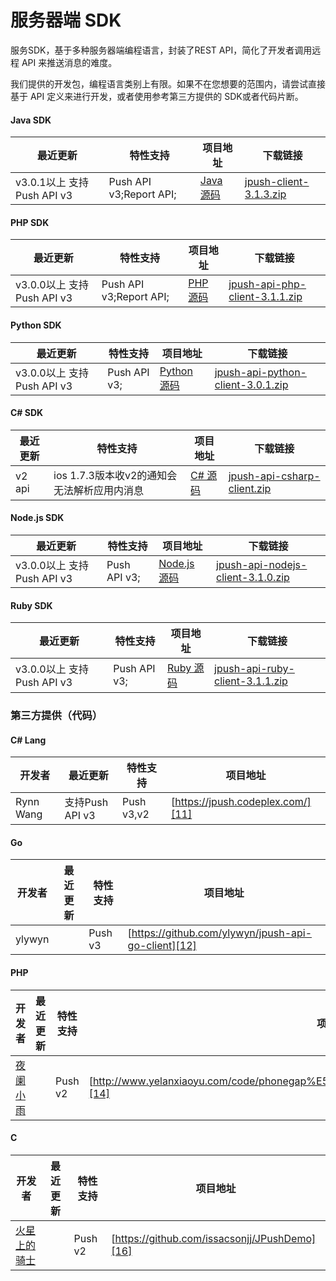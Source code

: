 # 服务器端 SDK

服务SDK，基于多种服务器端编程语言，封装了REST API，简化了开发者调用远程 API 来推送消息的难度。

我们提供的开发包，编程语言类别上有限。如果不在您想要的范围内，请尝试直接基于 API 定义来进行开发，或者使用参考第三方提供的 SDK或者代码片断。

#### Java SDK


|最近更新| 特性支持| 项目地址| 下载链接|
|-|-|-|-|   
| v3.0.1以上 支持Push API v3| Push API v3;Report API;|[Java 源码](https://github.com/jpush/jpush-api-java-client)|[jpush-client-3.1.3.zip][1]

#### PHP SDK

|最近更新|特性支持|项目地址|下载链接|
|-|-|-|-|   
|v3.0.0以上 支持Push API v3|Push API v3;Report API;| [PHP 源码](https://github.com/jpush/jpush-api-php-client)|[jpush-api-php-client-3.1.1.zip][3]

#### Python SDK

|最近更新|特性支持|项目地址|下载链接|   
|-|-|-|-|
|v3.0.0以上 支持Push API v3|Push API v3;|[Python 源码](https://github.com/jpush/jpush-api-python-client)|[jpush-api-python-client-3.0.1.zip][5]

#### C# SDK

|最近更新|特性支持|项目地址|下载链接|  
|-|-|-|-| 
|v2 api|ios 1.7.3版本收v2的通知会无法解析应用内消息|[C# 源码](https://github.com/jpush/jpush-api-csharp-client)|[jpush-api-csharp-client.zip](https://github.com/jpush/jpush-api-csharp-client/archive/develop.zip)

#### Node.js SDK

|最近更新|特性支持|项目地址|下载链接|   
|-|-|-|-|
|v3.0.0以上 支持Push API v3|Push API v3;|[Node.js 源码](https://github.com/jpush/jpush-api-nodejs-client)|[jpush-api-nodejs-client-3.1.0.zip][8]

#### Ruby SDK

|最近更新|特性支持|项目地址|下载链接|   
|-|-|-|-|
|v3.0.0以上 支持Push API v3|Push API v3;|[Ruby 源码](https://github.com/jpush/jpush-api-ruby-client)|[jpush-api-ruby-client-3.1.1.zip][10]

### 第三方提供（代码）

#### C# Lang

|开发者|最近更新|特性支持|项目地址|  
|-|-|-|-| 
|Rynn Wang|支持Push API v3|Push v3,v2|[https://jpush.codeplex.com/][11]

#### Go

|开发者|最近更新|特性支持|项目地址|   
|-|-|-|-|
|ylywyn||Push v3|[https://github.com/ylywyn/jpush-api-go-client][12]

#### PHP

|开发者|最近更新|特性支持|项目地址|   
|-|-|-|-|
|[夜阑小雨][13]||Push v2|[http://www.yelanxiaoyu.com/code/phonegap%E5%BC%80%E5%8F%91/jpush_push_php_server.html][14]

#### C

|开发者|最近更新|特性支持|项目地址|   
|-|-|-|-|
|[火星上的骑士][15]||Push v2|[https://github.com/issacsonjj/JPushDemo][16]

[0]: https://github.com/jpush/jpush-api-java-client]
[1]: http://docs.jpush.cn/download/attachments/2228302/jpush-client-3.1.3.zip?version=1&modificationDate=1407373852000
[2]: https://github.com/jpush/jpush-api-php-client
[3]: http://docs.jpush.cn/download/attachments/2228302/jpush-api-php-client-3.1.1.zip?version=1&modificationDate=1404872553000
[4]: https://github.com/jpush/jpush-api-python-client
[5]: http://docs.jpush.cn/download/attachments/2228302/jpush-api-python-client-3.0.1.zip?version=1&modificationDate=1404872913000
[6]: https://github.com/jpush/jpush-api-csharp-client
[7]: https://github.com/jpush/jpush-api-nodejs-client
[8]: http://docs.jpush.cn/download/attachments/2228302/jpush-api-nodejs-client-3.1.0.zip?version=1&modificationDate=1404872549000
[9]: https://github.com/jpush/jpush-api-ruby-client
[10]: http://docs.jpush.cn/download/attachments/2228302/jpush-api-ruby-client-3.1.1.zip?version=1&modificationDate=1407735179000
[11]: https://jpush.codeplex.com/
[12]: https://github.com/ylywyn/jpush-api-go-client
[13]: http://www.yelanxiaoyu.com/
[14]: http://www.yelanxiaoyu.com/code/phonegap%E5%BC%80%E5%8F%91/jpush_push_php_server.html
[15]: http://weibo.com/issacsonjj
[16]: https://github.com/issacsonjj/JPushDemo
